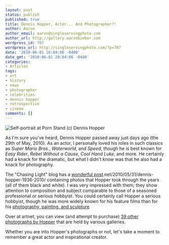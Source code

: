 ```yaml
---
layout: post
status: publish
published: true
title: Dennis Hopper, Actor... And Photographer?!
author: Aaron
author_email: aaron@singleservingphoto.com
author_url: http://gallery.aaronbieber.com
wordpress_id: 707
wordpress_url: http://singleservingphoto.com/?p=707
date: '2010-06-01 16:04:06 -0400'
date_gmt: '2010-06-01 20:04:06 -0400'
categories:
- Articles
tags:
- art
- history
- news
- photographer
- celebrities
- dennis hopper
- retrospective
- cinema
comments: []
---
```

![Self-portrait at Porn Stand (c) Dennis
Hopper](/wp-content/uploads/2010/06/1119hopperB-199x300.jpg "Self-portrait at Porn Stand (c) Dennis Hopper")

As I'm sure you've heard, Dennis Hopper passed away just days ago (the
29th of May, 2010). As an actor, I personally loved his roles in such
classics as _Super Mario Bros._, _Waterworld_, and _Speed_, though
he is best known for _Easy Rider_, _Rebel Without a Cause_, _Cool
Hand Luke_, and more. He certainly had a knack for the dramatic, but
what I didn't know was that he also had a knack for photography.

The "Chasing Light" blog has a [wonderful
post](http://blog.ricecracker).net/2010/05/31/dennis-hopper-1936-2010/
containing photos that Hopper took through the years (all of them black
and white). I was very impressed with them; they show attention to
composition and subject comparable to those of a seasoned professional
or serious hobbyist. You could certainly call Hopper a serious hobbyist,
though he was more widely known for his feature films than for his
[photography, painting, and
sculpture](http://en.wikipedia.org/wiki/Dennis_Hopper\#Photography_and_art.)

Over at artnet, you can view (and attempt to purchase) [39 other
photographs by
Hopper](http://www.artnet.com/Artists/ArtistHomePage.aspx?artist_id=8500&page_tab=Artworks_for_sale)
that are held by various galleries.

Whether you are into Hopper's photographs or not, let's take a moment to
remember a great actor and inspirational creator.

